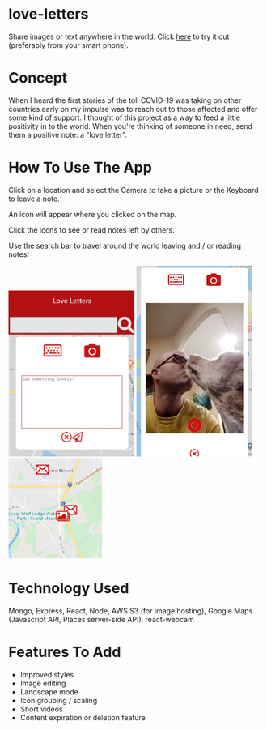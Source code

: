 # love-letters
Share images or text anywhere in the world. Click [here](https://love-letters-gfh.herokuapp.com/) to try it out (preferably from your smart phone).

# Concept

When I heard the first stories of the toll COVID-19 was taking on other countries early on my impulse was to reach out to those affected and offer some kind of support. I thought of this project as a way to feed a little positivity in to the world. When you're thinking of someone in need, send them a positive note: a "love letter". 

# How To Use The App

Click on a location and select the Camera to take a picture or the Keyboard to leave a note. 

An icon will appear where you clicked on the map. 

Click the icons to see or read notes left by others. 

Use the search bar to travel around the world leaving and / or reading notes! 

![Text letter](/client/src/images/RM/text.png)
![Photo letter](/client/src/images/RM/capture.png)
![Elk Rock](/client/src/images/RM/sample.png)

# Technology Used

Mongo, Express, React, Node, AWS S3 (for image hosting), Google Maps (Javascript API, Places server-side API), react-webcam

# Features To Add
* Improved styles
* Image editing
* Landscape mode
* Icon grouping / scaling 
* Short videos
* Content expiration or deletion feature 

